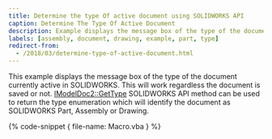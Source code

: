 ```yaml
---
title: Determine the type Of active document using SOLIDWORKS API
caption: Determine The Type Of Active Document
description: Example displays the message box of the type of the document currently active in SOLIDWORKS
labels: [assembly, document, drawing, example, part, type]
redirect-from:
  - /2018/03/determine-type-of-active-document.html
---
```

This example displays the message box of the type of the document currently active in SOLIDWORKS. This will work regardless the document is saved or not.  [IModelDoc2::GetType](https://help.solidworks.com/2018/english/api/sldworksapi/SOLIDWORKS.Interop.sldworks~SOLIDWORKS.Interop.sldworks.IModelDoc2~GetType.html) SOLIDWORKS API method can be used to return the type enumeration which will identify the document as SOLIDWORKS Part, Assembly or Drawing.

{% code-snippet { file-name: Macro.vba } %}